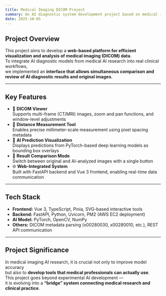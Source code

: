 ```yaml
---
title: Medical Imaging DICOM Project
summary: An AI diagnostic system development project based on medical imaging (DICOM) data.
date: 2025-10-05
---
```


<div class="text-justify">

## Project Overview

This project aims to develop a **web-based platform for efficient visualization and analysis of medical imaging (DICOM) data**.  
To integrate AI diagnostic models from medical AI research into real clinical workflows,  
we implemented an **interface that allows simultaneous comparison and review of AI diagnostic results and original images**.

---

## Key Features

- 🩻 **DICOM Viewer**  
  Supports multi-frame (CT/MRI) images, zoom and pan functions, and window-level adjustments
- 📏 **Distance Measurement Tool**  
  Enables precise millimeter-scale measurement using pixel spacing metadata
- 🤖 **AI Prediction Visualization**  
  Displays predictions from PyTorch-based deep learning models as bounding box overlays
- 🔄 **Result Comparison Mode**  
  Switch between original and AI-analyzed images with a single button
- 🌐 **Web-Integrated System**  
  Built with FastAPI backend and Vue 3 frontend, enabling real-time data communication

---

## Tech Stack

- **Frontend:** Vue 3, TypeScript, Pinia, SVG-based interactive tools
- **Backend:** FastAPI, Python, Uvicorn, PM2 (AWS EC2 deployment)
- **AI Model:** PyTorch, OpenCV, NumPy
- **Others:** DICOM metadata parsing (x00280030, x00280010, etc.), REST API communication

---

## Project Significance

In medical imaging AI research, it is crucial not only to improve model accuracy  
but also to **develop tools that medical professionals can actually use**.  
This project goes beyond experimental AI development —  
it is evolving into a **“bridge” system connecting medical research and clinical practice**.

</div>
